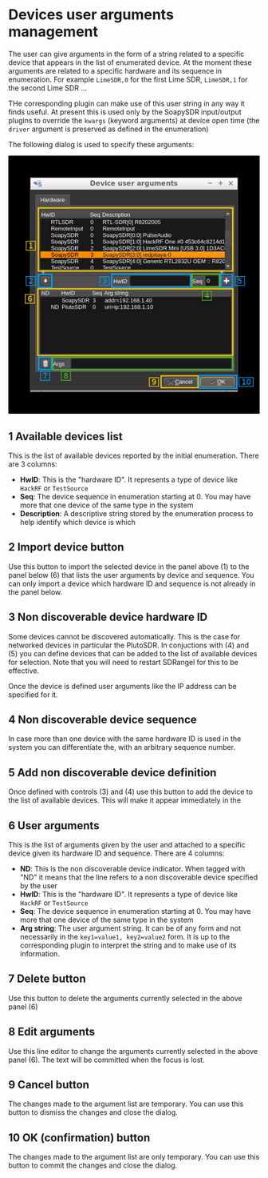 <h1>Devices user arguments management</h1>

The user can give arguments in the form of a string related to a specific device that appears in the list of enumerated device. At the moment these arguments are related to a specific hardware and its sequence in enumeration. For example `LimeSDR,0` for the first Lime SDR, `LimeSDR,1` for the second Lime SDR ...

THe corresponding plugin can make use of this user string in any way it finds useful. At present this is used only by the SoapySDR input/output plugins to override the `kwargs` (keyword arguments) at device open time (the `driver` argument is preserved as defined in the enumeration)

The following dialog is used to specify these arguments:

![Device user arguments dialog](../doc/img/MainWindow_user_args.png)

<h2>1 Available devices list</h2>

This is the list of available devices reported by the initial enumeration. There are 3 columns:

  - **HwID**: This is the "hardware ID". It represents a type of device like `HackRF` or `TestSource`
  - **Seq**: The device sequence in enumeration starting at 0. You may have more that one device of the same type in the system
  - **Description**: A descriptive string stored by the enumeration process to help identify which device is which

<h2>2 Import device button</h2>

Use this button to import the selected device in the panel above (1) to the panel below (6) that lists the user arguments by device and sequence. You can only import a device which hardware ID and sequence is not already in the panel below.

<h2>3 Non discoverable device hardware ID</h2>

Some devices cannot be discovered automatically. This is the case for networked devices in particular the PlutoSDR. In conjuctions with (4) and (5) you can define devices that can be added to the list of available devices for selection. Note that you will need to restart SDRangel for this to be effective.

Once the device is defined user arguments like the IP address can be specified for it.

<h2>4 Non discoverable device sequence</h2>

In case more than one device with the same hardware ID is used in the system you can differentiate the, with an arbitrary sequence number.

<h2>5 Add non discoverable device definition</h2>

Once defined with controls (3) and (4) use this button to add the device to the list of available devices. This will make it appear immediately in the

<h2>6 User arguments</h2>

This is the list of arguments given by the user and attached to a specific device given its hardware ID and sequence. There are 4 columns:

  - **ND**: This is the non discoverable device indicator. When tagged with "ND" it means that the line refers to a non discoverable device specified by the user
  - **HwID**: This is the "hardware ID". It represents a type of device like `HackRF` or `TestSource`
  - **Seq**: The device sequence in enumeration starting at 0. You may have more that one device of the same type in the system
  - **Arg string**: The user argument string. It can be of any form and not necessarily in the `key1=value1, key2=value2` form. It is up to the corresponding plugin to interpret the string and to make use of its information.

<h2>7 Delete button</h2>

Use this button to delete the arguments currently selected in the above panel (6)

<h2>8 Edit arguments</h2>

Use this line editor to change the arguments currently selected in the above panel (6). The text will be committed when the focus is lost.

<h2>9 Cancel button</h2>

The changes made to the argument list are temporary. You can use this button to dismiss the changes and close the dialog.

<h2>10 OK (confirmation) button</h2>

The changes made to the argument list are only temporary. You can use this button to commit the changes and close the dialog.
